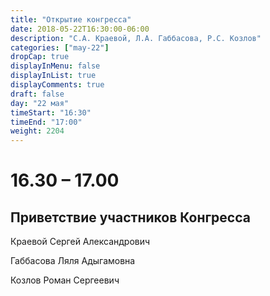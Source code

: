 ```yaml
---
title: "Открытие конгресса"
date: 2018-05-22T16:30:00-06:00
description: "С.А. Краевой, Л.А. Габбасова, Р.С. Козлов"
categories: ["may-22"]
dropCap: true
displayInMenu: false
displayInList: true
displayComments: true
draft: false
day: "22 мая"
timeStart: "16:30"
timeEnd: "17:00"
weight: 2204
---
```

<div class="card-container">
      <div class="event-card" >
        <div class="card-time-container-person-no-picture">
            <h1>16.30 – 17.00</h1>
        </div>
        <div class="card-body-person">
            <h2 class="card-title">Приветствие участников Конгресса</h2>
            <p class="card-text">Краевой Сергей Александрович</p><p class="card-text">Габбасова Ляля Адыгамовна</p><p class="card-text">Козлов Роман Сергеевич</p>
        </div>
    </div>

</div>
